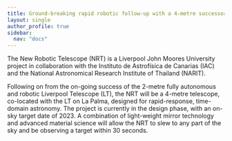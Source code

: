```yaml
---
title: Ground-breaking rapid robotic follow-up with a 4-metre successor to the Liverpool Telescope
layout: single
author_profile: true
sidebar:
  nav: "docs"
---
```


The New Robotic Telescope (NRT) is a Liverpool John Moores University project in collaboration with the Instituto de Astrofísica de Canarias (IAC) and the National Astronomical Research Institute of Thailand (NARIT). 

Following on from the on-going success of the 2-metre fully autonomous and robotic Liverpool Telescope (LT), the NRT will be a 4-metre telescope, co-located with the LT on La Palma, designed for rapid-response, time-domain astronomy. The project is currently in the design phase, with an on-sky target date of 2023. A combination of light-weight mirror technology and advanced material science will allow the NRT to slew to any part of the sky and be observing a target within 30 seconds. 








